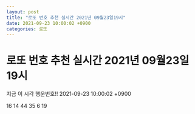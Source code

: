 ```yaml
---
layout: post
title: "로또 번호 추천 실시간 2021년 09월23일19시"
date: 2021-09-23 10:00:02 +0900
categories: 로또
---
```


# 로또 번호 추천 실시간 2021년 09월23일19시

지금 이 시각 행운번호!! 2021-09-23 10:00:02 +0900

 16  14  44  35  6  19 

